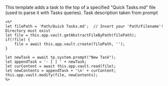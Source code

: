 This template adds a task to the top of a specified "Quick Tasks.md" file (used to parse it with Tasks queries). Task description taken from prompt

```
<%*
let filePath = 'Path/Quick Tasks.md';  // Insert your 'Path/Filename'! Directory must exist
let file = this.app.vault.getAbstractFileByPath(filePath);
if(!file) {
    file = await this.app.vault.create(filePath, '');
}

let newTask = await tp.system.prompt("New Task");
let appendTask = '- [ ] ' + newTask;
let curContent = await this.app.vault.read(file);
let newContents = appendTask + '\n' + curContent;
this.app.vault.modify(file, newContents);
%>
```
